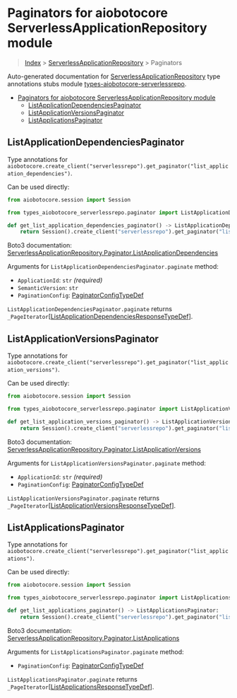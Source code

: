 <a id="paginators-for-aiobotocore-serverlessapplicationrepository-module"></a>

# Paginators for aiobotocore ServerlessApplicationRepository module

> [Index](..) > [ServerlessApplicationRepository](.) > Paginators

Auto-generated documentation for
[ServerlessApplicationRepository](https://boto3.amazonaws.com/v1/documentation/api/latest/reference/services/serverlessrepo.html#ServerlessApplicationRepository)
type annotations stubs module
[types-aiobotocore-serverlessrepo](https://pypi.org/project/types-aiobotocore-serverlessrepo/).

- [Paginators for aiobotocore ServerlessApplicationRepository module](#paginators-for-aiobotocore-serverlessapplicationrepository-module)
  - [ListApplicationDependenciesPaginator](#listapplicationdependenciespaginator)
  - [ListApplicationVersionsPaginator](#listapplicationversionspaginator)
  - [ListApplicationsPaginator](#listapplicationspaginator)

<a id="listapplicationdependenciespaginator"></a>

## ListApplicationDependenciesPaginator

Type annotations for
`aiobotocore.create_client("serverlessrepo").get_paginator("list_application_dependencies")`.

Can be used directly:

```python
from aiobotocore.session import Session

from types_aiobotocore_serverlessrepo.paginator import ListApplicationDependenciesPaginator

def get_list_application_dependencies_paginator() -> ListApplicationDependenciesPaginator:
    return Session().create_client("serverlessrepo").get_paginator("list_application_dependencies")
```

Boto3 documentation:
[ServerlessApplicationRepository.Paginator.ListApplicationDependencies](https://boto3.amazonaws.com/v1/documentation/api/latest/reference/services/serverlessrepo.html#ServerlessApplicationRepository.Paginator.ListApplicationDependencies)

Arguments for `ListApplicationDependenciesPaginator.paginate` method:

- `ApplicationId`: `str` *(required)*
- `SemanticVersion`: `str`
- `PaginationConfig`:
  [PaginatorConfigTypeDef](./type_defs.md#paginatorconfigtypedef)

`ListApplicationDependenciesPaginator.paginate` returns
`_PageIterator`\[[ListApplicationDependenciesResponseTypeDef](./type_defs.md#listapplicationdependenciesresponsetypedef)\].

<a id="listapplicationversionspaginator"></a>

## ListApplicationVersionsPaginator

Type annotations for
`aiobotocore.create_client("serverlessrepo").get_paginator("list_application_versions")`.

Can be used directly:

```python
from aiobotocore.session import Session

from types_aiobotocore_serverlessrepo.paginator import ListApplicationVersionsPaginator

def get_list_application_versions_paginator() -> ListApplicationVersionsPaginator:
    return Session().create_client("serverlessrepo").get_paginator("list_application_versions")
```

Boto3 documentation:
[ServerlessApplicationRepository.Paginator.ListApplicationVersions](https://boto3.amazonaws.com/v1/documentation/api/latest/reference/services/serverlessrepo.html#ServerlessApplicationRepository.Paginator.ListApplicationVersions)

Arguments for `ListApplicationVersionsPaginator.paginate` method:

- `ApplicationId`: `str` *(required)*
- `PaginationConfig`:
  [PaginatorConfigTypeDef](./type_defs.md#paginatorconfigtypedef)

`ListApplicationVersionsPaginator.paginate` returns
`_PageIterator`\[[ListApplicationVersionsResponseTypeDef](./type_defs.md#listapplicationversionsresponsetypedef)\].

<a id="listapplicationspaginator"></a>

## ListApplicationsPaginator

Type annotations for
`aiobotocore.create_client("serverlessrepo").get_paginator("list_applications")`.

Can be used directly:

```python
from aiobotocore.session import Session

from types_aiobotocore_serverlessrepo.paginator import ListApplicationsPaginator

def get_list_applications_paginator() -> ListApplicationsPaginator:
    return Session().create_client("serverlessrepo").get_paginator("list_applications")
```

Boto3 documentation:
[ServerlessApplicationRepository.Paginator.ListApplications](https://boto3.amazonaws.com/v1/documentation/api/latest/reference/services/serverlessrepo.html#ServerlessApplicationRepository.Paginator.ListApplications)

Arguments for `ListApplicationsPaginator.paginate` method:

- `PaginationConfig`:
  [PaginatorConfigTypeDef](./type_defs.md#paginatorconfigtypedef)

`ListApplicationsPaginator.paginate` returns
`_PageIterator`\[[ListApplicationsResponseTypeDef](./type_defs.md#listapplicationsresponsetypedef)\].
